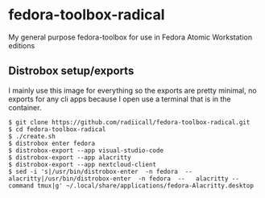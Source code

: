# fedora-toolbox-radical
My general purpose fedora-toolbox for use in Fedora Atomic Workstation editions

## Distrobox setup/exports
I mainly use this image for everything so the exports are pretty minimal, 
no exports for any cli apps because I open use a terminal that is in the container.

```
$ git clone https://github.com/radiicall/fedora-toolbox-radical.git
$ cd fedora-toolbox-radical
$ ./create.sh
$ distrobox enter fedora
$ distrobox-export --app visual-studio-code
$ distrobox-export --app alacritty
$ distrobox-export --app nextcloud-client
$ sed -i 's|/usr/bin/distrobox-enter  -n fedora  --   alacritty|/usr/bin/distrobox-enter  -n fedora  --   alacritty --command tmux|g' ~/.local/share/applications/fedora-Alacritty.desktop
